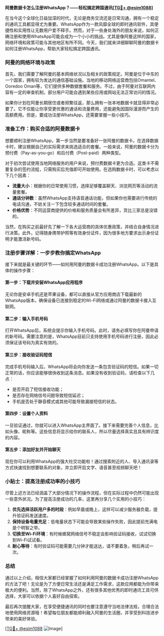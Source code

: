 **阿曼数据卡怎么注册WhatsApp？——轻松搞定跨国通讯[[TG💪+ @esim1088](https://t.me/s/esim1088)]**

在当今这个全球化日益加深的时代，无论是商务交流还是日常沟通，拥有一个稳定的通讯工具都显得尤为重要。WhatsApp作为一款风靡全球的即时通讯软件，其便捷性和实用性让无数用户爱不释手。然而，对于一些身处海外的朋友来说，如何正确注册和使用WhatsApp可能会成为一个小小的挑战。尤其是像阿曼这样的国家，网络环境和政策可能与其他地区有所不同。今天，我们就来详细聊聊阿曼的数据卡如何注册WhatsApp，帮助大家轻松搞定跨国通讯。

### 阿曼的网络环境与政策

首先，我们需要了解阿曼的基本网络状况以及相关的政策规定。阿曼是位于中东的一个国家，拥有较为发达的通信基础设施。当地的移动网络运营商包括Omantel、Ooredoo Oman等，它们提供多种数据套餐和服务。不过，由于阿曼对互联网内容有一定的审查机制，部分用户可能会遇到某些应用或网站无法正常访问的情况。

如果你计划在阿曼长期居住或者频繁往返，那么拥有一张本地数据卡就显得非常必要了。它不仅能让你享受更优惠的通话和流量费用，还能避免因国际漫游而产生的高额费用。但是，要成功注册WhatsApp，还需要掌握一些小技巧。

### 准备工作：购买合适的阿曼数据卡

想要顺利注册WhatsApp，第一步当然是要准备好一张阿曼的数据卡。在选择数据卡时，建议根据自己的实际需求来挑选适合的套餐。一般来说，阿曼的数据卡分为预付费（Pay-as-you-go）和后付费（Post-paid）两种类型。

对于初次尝试使用当地网络服务的用户来说，预付费数据卡更为合适。这类卡不需要复杂的签约流程，只需购买后充值即可开始使用。在选购数据卡时，可以考虑以下几个因素：

- **流量大小**：根据你的日常使用习惯，选择足够覆盖聊天、浏览网页等活动的流量套餐。
- **通话分钟数**：虽然WhatsApp支持语音通话功能，但如果你也需要进行传统的电话沟通，不妨关注一下包含较多通话时间的套餐。
- **价格优势**：不同运营商提供的价格和服务质量会有所差异，货比三家总是没错的。

当然，在购买之前最好先了解一下各大运营商的具体优惠政策，并结合自身情况进行决策。此外，记得随身携带护照等有效身份证件，因为很多地方要求出示身份证明才能激活新号码。

### 注册步骤详解：一步步教你搞定WhatsApp

接下来就是最关键的环节——如何用阿曼的数据卡成功注册WhatsApp。以下是具体的操作步骤：

#### 第一步：下载并安装WhatsApp应用程序

无论你是安卓手机还是苹果设备，都可以直接从官方应用商店下载最新的WhatsApp版本。确保设备已连接到稳定的Wi-Fi网络或通过阿曼的数据卡接入互联网。

#### 第二步：输入手机号码

打开WhatsApp后，系统会提示你输入手机号码。此时，请务必填写你在阿曼申请的新号码。需要注意的是，WhatsApp目前只支持使用手机号码进行注册，因此必须保证该号码为真实有效的。

#### 第三步：接收验证码短信

完成手机号码输入后，WhatsApp将会向你发送一条包含验证码的短信。如果一切正常的话，你应该能够很快收到这条消息。如果没有收到验证码，请检查以下几点：

- 是否开启了短信接收功能；
- 是否存在网络信号问题导致短信延迟；
- 手机是否处于静音模式或其他可能导致漏接短信的状态。

#### 第四步：设置个人资料

一旦验证通过，你就可以进入WhatsApp主界面了。接下来需要完善个人信息，比如头像、昵称等。这些信息将显示给你的联系人，所以尽量选择真实且具有辨识度的内容。

#### 第五步：添加好友并开始聊天

现在你可以利用WhatsApp的强大社交功能啦！通过搜索附近的人、导入通讯录等方式快速找到想要联系的对象，并立即开启文字、语音甚至视频聊天吧！

### 小贴士：提高注册成功率的小技巧

尽管上述方法已经涵盖了大部分情况下的操作流程，但在实际过程中仍然可能出现一些意外状况。为了提高注册成功的几率，这里再分享几个实用的小技巧：

1. **优先选择活跃用户多的时段**：例如早晨或晚上，这样可以减少服务器负载，提升验证码发送速度。
2. **保持设备电量充足**：低电量状态下可能会导致某些操作失败，因此提前充满电是个明智之举。
3. **切换至Wi-Fi环境**：有时候蜂窝网络信号不稳定会影响验证码接收，试试切换到Wi-Fi试试看。
4. **耐心等待**：有时验证码可能需要几分钟才能送达，请不要着急，稍后再试一次。

### 总结

通过以上介绍，相信大家都已经掌握了如何利用阿曼的数据卡成功注册WhatsApp的方法了吧！无论是为了方便日常生活还是满足工作需求，这款应用都能为你带来极大的便利。当然，除了WhatsApp之外，还有很多其他优秀的即时通讯工具可供选择，大家可以依据个人喜好自由探索。

最后再次提醒大家，在享受便捷通讯的同时也要注意遵守当地法律法规，合理合法地使用网络资源哦！希望每位朋友都能顺利融入阿曼的生活圈，并享受到科技进步带来的美好体验。

[[TG💪+ @esim1088](https://t.me/s/esim1088) ![Image](https://i.postimg.cc/4NQfJmqS/Snipaste-2025-05-13-00-14-12.png)]